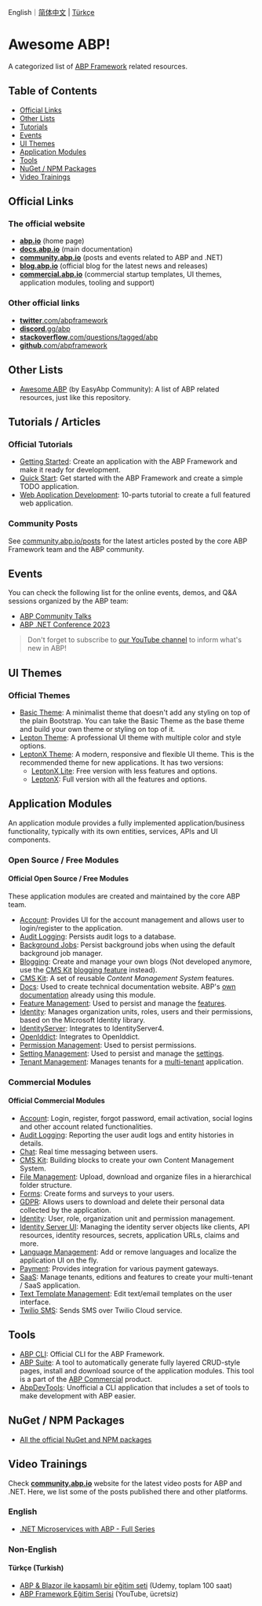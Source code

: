 English｜[简体中文](README.zh-Hans.md) | [Türkçe](README.tr.md)

# Awesome ABP!

A categorized list of [ABP Framework](https://github.com/abpframework/abp) related resources.

## Table of Contents

- [Official Links](#official-links)
- [Other Lists](#other-lists)
- [Tutorials](#tutorials--articles)
- [Events](#events)
- [UI Themes](#ui-themes)
- [Application Modules](#application-modules)
- [Tools](#tools)
- [NuGet / NPM Packages](#nuget--npm-packages)
- [Video Trainings](#video-trainings)

## Official Links

### The official website

* **[abp.io](https://abp.io/)** (home page)
* **[docs.abp.io](https://docs.abp.io/)** (main documentation)
* **[community.abp.io](https://community.abp.io/)** (posts and events related to ABP and .NET)
* **[blog.abp.io](https://blog.abp.io/)** (official blog for the latest news and releases)
* **[commercial.abp.io](https://commercial.abp.io/)** (commercial startup templates, UI themes, application modules, tooling and support)

### Other official links

* [**twitter**.com/abpframework](https://twitter.com/abpframework)
* [**discord**.gg/abp](https://discord.gg/abp)
* [**stackoverflow**.com/questions/tagged/abp](https://stackoverflow.com/questions/tagged/abp)
* [**github**.com/abpframework](https://github.com/abpframework)

## Other Lists

* [Awesome ABP](https://github.com/EasyAbp/awesome-abp) (by EasyAbp Community): A list of ABP related resources, just like this repository.

## Tutorials / Articles

### Official Tutorials

* [Getting Started](https://docs.abp.io/en/abp/latest/Getting-Started): Create an application with the ABP Framework and make it ready for development.
* [Quick Start](https://docs.abp.io/en/abp/latest/Tutorials/Todo/Overall): Get started with the ABP Framework and create a simple TODO application.
* [Web Application Development](https://docs.abp.io/en/abp/latest/Tutorials/Part-1): 10-parts tutorial to create a full featured web application.

### Community Posts

See [community.abp.io/posts](https://community.abp.io/posts) for the latest articles posted by the core ABP Framework team and the ABP community.

## Events

You can check the following list for the online events, demos, and Q&A sessions organized by the ABP team:

* [ABP Community Talks](https://www.youtube.com/playlist?list=PLsNclT2aHJcOsPustEkzG6DywiO8eh0lB)
* [ABP .NET Conference 2023](https://www.youtube.com/playlist?list=PLsNclT2aHJcPTA3D4fIF10fsbhbckEbBC)

> Don't forget to subscribe to [our YouTube channel](https://www.youtube.com/c/Volosoft) to inform what's new in ABP!

## UI Themes

### Official Themes

* [Basic Theme](https://docs.abp.io/en/abp/latest/UI/AspNetCore/Basic-Theme): A minimalist theme that doesn't add any styling on top of the plain Bootstrap. You can take the Basic Theme as the base theme and build your own theme or styling on top of it.
* [Lepton Theme](https://docs.abp.io/en/commercial/latest/themes/lepton): A professional UI theme with multiple color and style options.
* [LeptonX Theme](https://x.leptontheme.com/): A modern, responsive and flexible UI theme. This is the recommended theme for new applications. It has two versions:
  * [LeptonX Lite](https://docs.abp.io/en/abp/latest/Themes/LeptonXLite/AspNetCore): Free version with less features and options.
  * [LeptonX](https://docs.abp.io/en/commercial/latest/themes/lepton-x/mvc): Full version with all the features and options.

## Application Modules

An application module provides a fully implemented application/business functionality, typically with its own entities, services, APIs and UI components.

### Open Source / Free Modules

#### Official Open Source / Free Modules

These application modules are created and maintained by the core ABP team.

* [Account](https://docs.abp.io/en/abp/latest/Modules/Account): Provides UI for the account management and allows user to login/register to the application.
* [Audit Logging](https://docs.abp.io/en/abp/latest/Modules/Audit-Logging): Persists audit logs to a database.
* [Background Jobs](https://docs.abp.io/en/abp/latest/Modules/Background-Jobs): Persist background jobs when using the default background job manager.
* [Blogging](https://commercial.abp.io/modules/Volo.Blogging): Create and manage your own blogs (Not developed anymore, use the [CMS Kit](https://docs.abp.io/en/abp/latest/Modules/Cms-Kit/Index) [blogging feature](https://docs.abp.io/en/abp/latest/Modules/Cms-Kit/Blogging) instead).
* [CMS Kit](https://docs.abp.io/en/abp/latest/Modules/Cms-Kit/Index): A set of reusable *Content Management System* features.
* [Docs](https://docs.abp.io/en/abp/latest/Modules/Docs): Used to create technical documentation website. ABP's [own documentation](https://docs.abp.io/) already using this module.
* [Feature Management](https://docs.abp.io/en/abp/latest/Modules/Feature-Management): Used to persist and manage the [features](https://docs.abp.io/en/abp/latest/Features).
* [Identity](https://docs.abp.io/en/abp/latest/Modules/Identity): Manages organization units, roles, users and their permissions, based on the Microsoft Identity library.
* [IdentityServer](https://docs.abp.io/en/abp/latest/Modules/IdentityServer): Integrates to IdentityServer4.
* [OpenIddict](https://docs.abp.io/en/abp/latest/Modules/OpenIddict): Integrates to OpenIddict.
* [Permission Management](https://docs.abp.io/en/abp/latest/Modules/Permission-Management): Used to persist permissions.
* [Setting Management](https://docs.abp.io/en/abp/latest/Modules/Setting-Management): Used to persist and manage the [settings](https://docs.abp.io/en/abp/latest/Settings).
* [Tenant Management](https://docs.abp.io/en/abp/latest/Modules/Tenant-Management): Manages tenants for a [multi-tenant](https://docs.abp.io/en/abp/latest/Multi-Tenancy) application.

### Commercial Modules

#### Official Commercial Modules

* [Account](https://commercial.abp.io/modules/Volo.Account.Pro): Login, register, forgot password, email activation, social logins and other account related functionalities.
* [Audit Logging](https://commercial.abp.io/modules/Volo.AuditLogging.Ui): Reporting the user audit logs and entity histories in details.
* [Chat](https://commercial.abp.io/modules/Volo.Chat): Real time messaging between users.
* [CMS Kit](https://commercial.abp.io/modules/Volo.CmsKit.Pro): Building blocks to create your own Content Management System.
* [File Management](https://commercial.abp.io/modules/Volo.FileManagement): Upload, download and organize files in a hierarchical folder structure.
* [Forms](https://commercial.abp.io/modules/Volo.Forms): Create forms and surveys to your users.
* [GDPR](https://commercial.abp.io/modules/Volo.Gdpr): Allows users to download and delete their personal data collected by the application.
* [Identity](https://commercial.abp.io/modules/Volo.Identity.Pro): User, role, organization unit and permission management.
* [Identity Server UI](https://commercial.abp.io/modules/Volo.Identityserver.Ui): Managing the identity server objects like clients, API resources, identity resources, secrets, application URLs, claims and more.
* [Language Management](https://commercial.abp.io/modules/Volo.LanguageManagement): Add or remove languages and localize the application UI on the fly.
* [Payment](https://commercial.abp.io/modules/Volo.Payment): Provides integration for various payment gateways.
* [SaaS](https://commercial.abp.io/modules/Volo.Saas): Manage tenants, editions and features to create your multi-tenant / SaaS application.
* [Text Template Management](https://commercial.abp.io/modules/Volo.TextTemplateManagement): Edit text/email templates on the user interface.
* [Twilio SMS](https://commercial.abp.io/modules/Volo.Abp.Sms.Twilio): Sends SMS over Twilio Cloud service.

## Tools

* [ABP CLI](https://docs.abp.io/en/abp/latest/CLI): Official CLI for the ABP Framework.
* [ABP Suite](https://commercial.abp.io/tools/suite): A tool to automatically generate fully layered CRUD-style pages, install and download source of the application modules. This tool is a part of the [ABP Commercial](https://commercial.abp.io/) product.
* [AbpDevTools](https://github.com/enisn/AbpDevTools): Unofficial a CLI application that includes a set of tools to make development with ABP easier.

## NuGet / NPM Packages

* [All the official NuGet and NPM packages](https://abp.io/packages)

## Video Trainings

Check **[community.abp.io](https://community.abp.io/)** website for the latest video posts for ABP and .NET. Here, we list some of the posts published there and other platforms.

### English

* [.NET Microservices with ABP - Full Series](https://community.abp.io/posts/.net-microservice-with-abp-full-series-m6opqjb1)

### Non-English

#### Türkçe (Turkish)

* [ABP & Blazor ile kapsamlı bir eğitim seti](https://www.udemy.com/course/web-tabanli-on-muhasebe-1-5/) (Udemy, toplam 100 saat)
* [ABP Framework Eğitim Serisi](https://www.youtube.com/watch?v=JvwPpSTEAvg&list=PLBEMB-Eql15s3kaMvQ6pIobVk492a7s9j&index=1)  (YouTube, ücretsiz)

